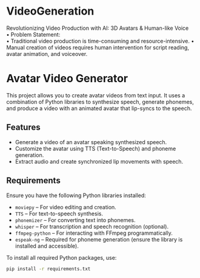 # VideoGeneration
Revolutionizing Video Production with AI: 3D  Avatars &amp; Human-like Voice  
• Problem Statement:  
  • Traditional video production is time-consuming and resource-intensive. 
  • Manual creation of videos requires human intervention for script reading, avatar animation,  and voiceover.

# Avatar Video Generator

This project allows you to create avatar videos from text input. It uses a combination of Python libraries to synthesize speech, generate phonemes, and produce a video with an animated avatar that lip-syncs to the speech.

## Features

- Generate a video of an avatar speaking synthesized speech.
- Customize the avatar using TTS (Text-to-Speech) and phoneme generation.
- Extract audio and create synchronized lip movements with speech.

## Requirements

Ensure you have the following Python libraries installed:

- `moviepy` – For video editing and creation.
- `TTS` – For text-to-speech synthesis.
- `phonemizer` – For converting text into phonemes.
- `whisper` – For transcription and speech recognition (optional).
- `ffmpeg-python` – For interacting with FFmpeg programmatically.
- `espeak-ng` – Required for phoneme generation (ensure the library is installed and accessible).

To install all required Python packages, use:

```bash
pip install -r requirements.txt

